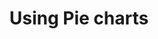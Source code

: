 ---
layout: default
title: Using Pie charts
parent: Visualization types
grand_parent: Visualize
nav_order: 65
---
